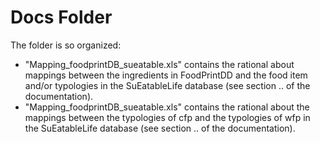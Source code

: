 # Docs Folder

The folder is so organized:

*   "Mapping_foodprintDB_sueatable.xls" contains the rational about mappings between the ingredients in FoodPrintDD and the food item and/or typologies in the SuEatableLife database (see section .. of the documentation).
*   "Mapping_foodprintDB_sueatable.xls" contains the rational about the mappings between the typologies of cfp and the typologies of wfp in the SuEatableLife database (see section .. of the documentation).